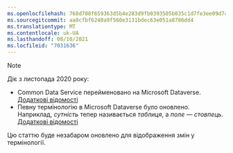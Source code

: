 ```yaml
---
ms.openlocfilehash: 768d708f659363d5b4e283d9fb0393505b035c1d7fe3ee09d74ea17eab87a8f0
ms.sourcegitcommit: aa0cfbf6240a9f560e3131bdec63e051a8786dd4
ms.translationtype: MT
ms.contentlocale: uk-UA
ms.lasthandoff: 08/10/2021
ms.locfileid: "7031636"
---
```

> [!NOTE]
> Діє з листопада 2020 року:
> - Common Data Service перейменовано на Microsoft Dataverse. [Додаткові відомості](https://aka.ms/PAuAppBlog)
> - Певну термінологію в Microsoft Dataverse було оновлено. Наприклад, *сутність* тепер називається *таблиця*, а *поле* — *стовпець*. [Додаткові відомості](/powerapps/maker/data-platform/data-platform-intro)
>
> Цю статтю буде незабаром оновлено для відображення змін у термінології.